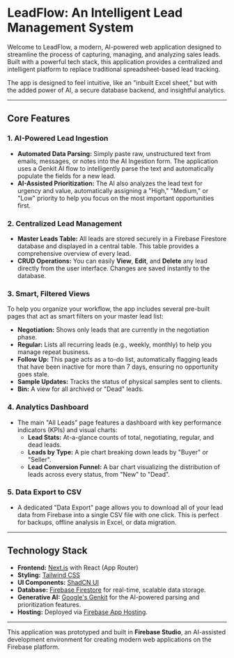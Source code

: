 # LeadFlow: An Intelligent Lead Management System

Welcome to LeadFlow, a modern, AI-powered web application designed to streamline the process of capturing, managing, and analyzing sales leads. Built with a powerful tech stack, this application provides a centralized and intelligent platform to replace traditional spreadsheet-based lead tracking.

The app is designed to feel intuitive, like an "inbuilt Excel sheet," but with the added power of AI, a secure database backend, and insightful analytics.

---

## Core Features

### 1. AI-Powered Lead Ingestion
- **Automated Data Parsing:** Simply paste raw, unstructured text from emails, messages, or notes into the AI Ingestion form. The application uses a Genkit AI flow to intelligently parse the text and automatically populate the fields for a new lead.
- **AI-Assisted Prioritization:** The AI also analyzes the lead text for urgency and value, automatically assigning a "High," "Medium," or "Low" priority to help you focus on the most important opportunities first.

### 2. Centralized Lead Management
- **Master Leads Table:** All leads are stored securely in a Firebase Firestore database and displayed in a central table. This table provides a comprehensive overview of every lead.
- **CRUD Operations:** You can easily **View**, **Edit**, and **Delete** any lead directly from the user interface. Changes are saved instantly to the database.

### 3. Smart, Filtered Views
To help you organize your workflow, the app includes several pre-built pages that act as smart filters on your master lead list:
- **Negotiation:** Shows only leads that are currently in the negotiation phase.
- **Regular:** Lists all recurring leads (e.g., weekly, monthly) to help you manage repeat business.
- **Follow Up:** This page acts as a to-do list, automatically flagging leads that have been inactive for more than 7 days, ensuring no opportunity goes stale.
- **Sample Updates:** Tracks the status of physical samples sent to clients.
- **Bin:** A view for all archived or "Dead" leads.

### 4. Analytics Dashboard
- The main "All Leads" page features a dashboard with key performance indicators (KPIs) and visual charts:
  - **Lead Stats:** At-a-glance counts of total, negotiating, regular, and dead leads.
  - **Leads by Type:** A pie chart breaking down leads by "Buyer" or "Seller".
  - **Lead Conversion Funnel:** A bar chart visualizing the distribution of leads across every status, from "New" to "Dead".

### 5. Data Export to CSV
- A dedicated "Data Export" page allows you to download all of your lead data from Firebase into a single CSV file with one click. This is perfect for backups, offline analysis in Excel, or data migration.

---

## Technology Stack

- **Frontend:** [Next.js](https://nextjs.org/) with React (App Router)
- **Styling:** [Tailwind CSS](https://tailwindcss.com/)
- **UI Components:** [ShadCN UI](https://ui.shadcn.com/)
- **Database:** [Firebase Firestore](https://firebase.google.com/docs/firestore) for real-time, scalable data storage.
- **Generative AI:** [Google's Genkit](https://firebase.google.com/docs/genkit) for the AI-powered parsing and prioritization features.
- **Hosting:** Deployed via [Firebase App Hosting](https://firebase.google.com/docs/app-hosting).

---

This application was prototyped and built in **Firebase Studio**, an AI-assisted development environment for creating modern web applications on the Firebase platform.